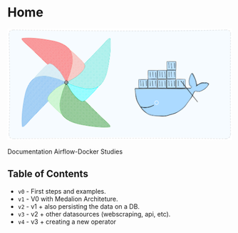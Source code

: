 # Home

![main_docker](../assets/imgs/core_image.png)

Documentation Airflow-Docker Studies

## Table of Contents

* `v0` - First steps and examples.
* `v1` - V0 with Medalion Architeture.
* `v2` - v1 + also persisting the data on a DB.
* `v3` - v2 + other datasources (webscraping, api, etc).
* `v4` - v3 + creating a new operator


